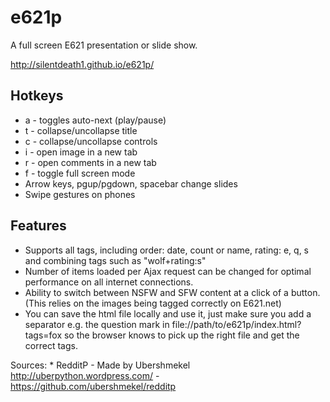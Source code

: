 e621p
=======

A full screen E621 presentation or slide show.

http://silentdeath1.github.io/e621p/

Hotkeys
-------

* a - toggles auto-next (play/pause)
* t - collapse/uncollapse title
* c - collapse/uncollapse controls
* i - open image in a new tab
* r - open comments in a new tab 
* f - toggle full screen mode
* Arrow keys, pgup/pgdown, spacebar change slides
* Swipe gestures on phones

Features
--------

* Supports all tags, including order: date, count or name, rating: e, q, s and combining tags such as "wolf+rating:s"
* Number of items loaded per Ajax request can be changed for optimal performance on all internet connections.
* Ability to switch between NSFW and SFW content at a click of a button. (This relies on the images being tagged correctly on E621.net)
* You can save the html file locally and use it, just make sure you add a separator e.g. the question mark in file://path/to/e621p/index.html?tags=fox so the browser knows to pick up the right file and get the correct tags.

Sources:
	* RedditP - Made by Ubershmekel http://uberpython.wordpress.com/ - https://github.com/ubershmekel/redditp

